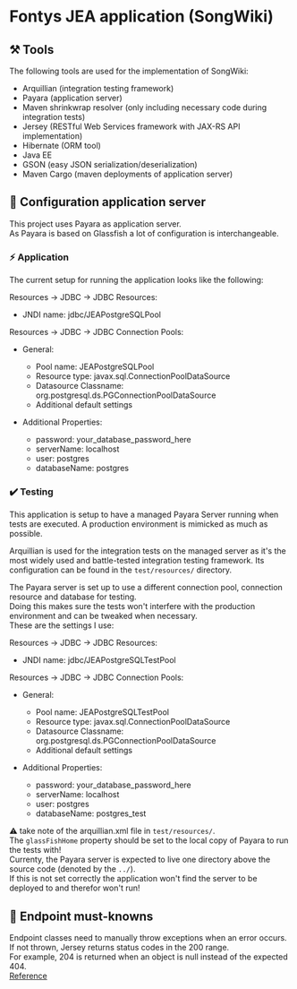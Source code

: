 # Fontys JEA application (SongWiki)

## :hammer_and_pick: Tools
The following tools are used for the implementation of SongWiki:

- Arquillian (integration testing framework)
- Payara (application server)
- Maven shrinkwrap resolver (only including necessary code during integration tests)
- Jersey (RESTful Web Services framework with JAX-RS API implementation)
- Hibernate (ORM tool)
- Java EE
- GSON (easy JSON serialization/deserialization)
- Maven Cargo (maven deployments of application server)

## :wrench: Configuration application server
This project uses Payara as application server.  
As Payara is based on Glassfish a lot of configuration is interchangeable.

### :zap: Application
The current setup for running the application looks like the following:

Resources -> JDBC -> JDBC Resources:
* JNDI name: jdbc/JEAPostgreSQLPool

Resources -> JDBC -> JDBC Connection Pools:
- General:
    * Pool name: JEAPostgreSQLPool
    * Resource type: javax.sql.ConnectionPoolDataSource
    * Datasource Classname: org.postgresql.ds.PGConnectionPoolDataSource
    * Additional default settings
    
- Additional Properties:
    * password: your_database_password_here
    * serverName: localhost
    * user: postgres
    * databaseName: postgres

### :heavy_check_mark: Testing
This application is setup to have a managed Payara Server running when tests are executed.
A production environment is mimicked as much as possible.

Arquillian is used for the integration tests on the managed server as it's the most widely used and battle-tested 
integration testing framework. Its configuration can be found in the `test/resources/` directory.

The Payara server is set up to use a different connection pool, connection resource and database for testing.  
Doing this makes sure the tests won't interfere with the production environment and can be tweaked when necessary.  
These are the settings I use:

Resources -> JDBC -> JDBC Resources:
* JNDI name: jdbc/JEAPostgreSQLTestPool

Resources -> JDBC -> JDBC Connection Pools:
- General:
    * Pool name: JEAPostgreSQLTestPool
    * Resource type: javax.sql.ConnectionPoolDataSource
    * Datasource Classname: org.postgresql.ds.PGConnectionPoolDataSource
    * Additional default settings
    
- Additional Properties:
    * password: your_database_password_here
    * serverName: localhost
    * user: postgres
    * databaseName: postgres_test

:warning: take note of the arquillian.xml file in `test/resources/`.  
The `glassFishHome` property should be set to the local copy of Payara to run the tests with!  
Currenty, the Payara server is expected to live one directory above the source code (denoted by the `../`).  
If this is not set correctly the application won't find the server to be deployed to and therefor won't run!

## :round_pushpin: Endpoint must-knowns
Endpoint classes need to manually throw exceptions when an error occurs.  
If not thrown, Jersey returns status codes in the 200 range.  
For example, 204 is returned when an object is null instead of the expected 404.  
[Reference](https://stackoverflow.com/a/22869076)
